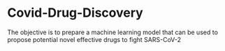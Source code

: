 # Covid-Drug-Discovery
The objective is to prepare a machine learning model that can be used to propose potential novel effective drugs to fight SARS-CoV-2
